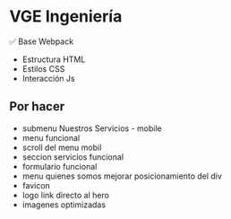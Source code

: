 # VGE Ingeniería

✅ Base Webpack

- Estructura HTML
- Estilos CSS
- Interacción Js

## Por hacer

- submenu Nuestros Servicios - mobile
- menu funcional
- scroll del menu mobil
- seccion servicios funcional
- formulario funcional
- menu quienes somos mejorar posicionamiento del div
- favicon
- logo link directo al hero
- imagenes optimizadas
